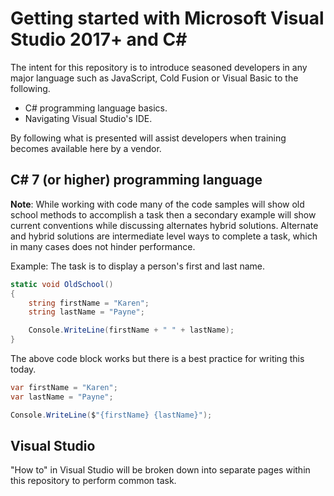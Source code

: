 # Getting started with Microsoft Visual Studio 2017+ and C#

The intent for this repository is to introduce seasoned developers in any major language such as JavaScript, Cold Fusion or Visual Basic to the following.
- C# programming language basics.
- Navigating Visual Studio's IDE.

By following what is presented will assist developers when training becomes available here by a vendor.

## C# 7 (or higher) programming language 
**Note**: While working with code many of the code samples will show old school methods to accomplish a task then a secondary example will show current conventions while discussing alternates hybrid solutions. Alternate and hybrid solutions are intermediate level ways to complete a task, which in many cases does not hinder performance. 

Example: The task is to display a person's first and last name.
```csharp
static void OldSchool()
{
    string firstName = "Karen";
    string lastName = "Payne";

    Console.WriteLine(firstName + " " + lastName);
}
```

The above code block works but there is a best practice for writing this today.

```csharp
var firstName = "Karen";
var lastName = "Payne";

Console.WriteLine($"{firstName} {lastName}");
```

## Visual Studio
"How to" in Visual Studio will be broken down into separate pages within this repository to perform common task.
